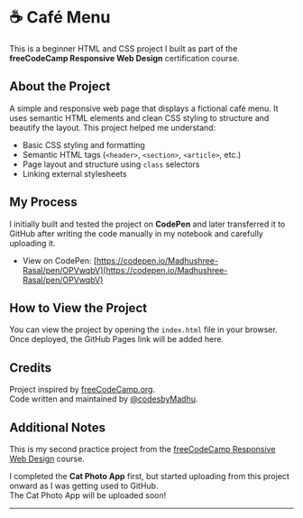 # ☕ Café Menu

This is a beginner HTML and CSS project I built as part of the **freeCodeCamp Responsive Web Design** certification course.

## About the Project

A simple and responsive web page that displays a fictional café menu. It uses semantic HTML elements and clean CSS styling to structure and beautify the layout. This project helped me understand:

- Basic CSS styling and formatting
- Semantic HTML tags (`<header>`, `<section>`, `<article>`, etc.)
- Page layout and structure using `class` selectors
- Linking external stylesheets

## My Process

I initially built and tested the project on **CodePen** and later transferred it to GitHub after writing the code manually in my notebook and carefully uploading it.

- View on CodePen: [https://codepen.io/Madhushree-Rasal/pen/OPVwqbV](https://codepen.io/Madhushree-Rasal/pen/OPVwqbV)

## How to View the Project

You can view the project by opening the `index.html` file in your browser.  
Once deployed, the GitHub Pages link will be added here.

## Credits

Project inspired by [freeCodeCamp.org](https://www.freecodecamp.org).  
Code written and maintained by [@codesbyMadhu](https://github.com/codesbyMadhu).

## Additional Notes

This is my second practice project from the [freeCodeCamp Responsive Web Design](https://www.freecodecamp.org/learn) course.

I completed the **Cat Photo App** first, but started uploading from this project onward as I was getting used to GitHub.  
The Cat Photo App will be uploaded soon!

---
